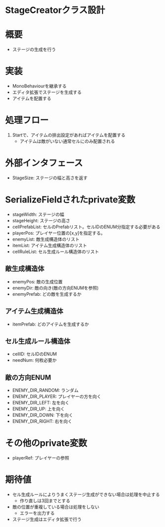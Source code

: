 # StageCreatorクラス設計


# 概要
- ステージの生成を行う


# 実装
- MonoBehaviourを継承する
- エディタ拡張でステージを生成する
- アイテムを配置する


# 処理フロー
1. Startで、アイテムの排出設定があればアイテムを配置する
	- アイテムは敵がいない通常セルにのみ配置される


# 外部インタフェース
- StageSize: ステージの幅と高さを返す


# SerializeFieldされたprivate変数
- stageWidth: ステージの幅
- stageHeight: ステージの高さ
- cellPrefabList: セルのPrefabリスト。セルIDのENUM分指定する必要がある
- playerPos: プレイヤー位置の[x,y]を指定する。
- enemyList: 敵生成構造体のリスト
- itemList: アイテム生成構造体のリスト
- cellRuleList: セル生成ルール構造体のリスト

## 敵生成構造体
- enemyPos: 敵の生成位置
- enemyDir: 敵の向き(敵の方向ENUMを参照)
- enemyPrefab: どの敵を生成するか

## アイテム生成構造体
- itemPrefab: どのアイテムを生成するか

## セル生成ルール構造体
- cellID: セルIDのENUM
- needNum: 何枚必要か

## 敵の方向ENUM
- ENEMY_DIR_RANDOM: ランダム
- ENEMY_DIR_PLAYER: プレイヤーの方を向く
- ENEMY_DIR_LEFT: 左を向く
- ENEMY_DIR_UP: 上を向く
- ENEMY_DIR_DOWN: 下を向く
- ENEMY_DIR_RIGHT: 右を向く


# その他のprivate変数
- playerRef: プレイヤーの参照


# 期待値
- セル生成ルールによりうまくステージ生成ができない場合は処理を中止する
	- 作り直しは3回までとする
- 敵の位置が重複している場合は処理をしない
	- エラーを出力する
- ステージ生成はエディタ拡張で行う